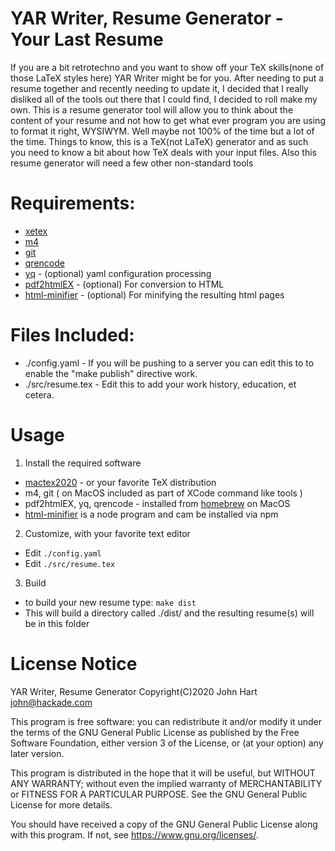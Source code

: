 # YAR Writer, Resume Generator - Your Last Resume
If you are a bit retrotechno and you want to show off your TeX skills(none of those LaTeX styles here) YAR Writer might be for you.
After needing to put a resume together and recently needing to update it, I decided that I really disliked all of the tools out there that I could find, I decided to roll make my own.
This is a resume generator tool will allow you to think about the content of your resume and not how to get what ever program you are using to format it right, WYSIWYM. Well maybe not 100% of the time but a lot of the time. 
Things to know, this is a TeX(not LaTeX) generator and as such you need to know a bit about how TeX deals with your input files. Also this resume generator will need a few other non-standard tools

# Requirements:
* [xetex](https://tug.org/mactex/)
* [m4](https://www.gnu.org/software/m4)
* [git](https://git-scm.com) 
* [qrencode](https://fukuchi.org/works/qrencode/index.html.en)
* [yq](https://github.com/mikefarah/yq) - (optional) yaml configuration processing
* [pdf2htmlEX](https://coolwanglu.github.io/pdf2htmlEX/) - (optional) For conversion to HTML
* [html-minifier](https://www.npmjs.com/package/html-minifier) - (optional) For minifying the resulting html pages

# Files Included:
* ./config.yaml - If you will be pushing to a server you can edit this to to enable the "make publish" directive work. 
* ./src/resume.tex - Edit this to add your work history, education, et cetera. 

# Usage
1. Install the required software
 - [mactex2020](https://tug.org/mactex/) - or your favorite TeX distribution
 - m4, git ( on MacOS included as part of XCode command like tools )
 - pdf2htmlEX, yq, qrencode - installed from [homebrew](https://brew.sh) on MacOS
 - [html-minifier](https://www.npmjs.com/package/html-minifier) is a node program and cam be installed via npm
2. Customize, with your favorite text editor
 - Edit ``./config.yaml`` 
 - Edit ``./src/resume.tex``
3. Build
 - to build your new resume type: ``make dist``
 - This will build a directory called ./dist/ and the resulting resume(s) will be in this folder

<!--# Resume code usage TODO: this needs to be written with examples
\bull
\sec{}
\school{}{}{}
\degree{}{}
\degreeflex{}{}
\business{}{}{}
\job{}{}
\desc{}
\accom{}{}{}
\article{}
\tech{}{}
-->

# License Notice
YAR Writer, Resume Generator 
Copyright(C)2020 John Hart <john@hackade.com>

This program is free software: you can redistribute it and/or modify
it under the terms of the GNU General Public License as published by
the Free Software Foundation, either version 3 of the License, or
(at your option) any later version.

This program is distributed in the hope that it will be useful,
but WITHOUT ANY WARRANTY; without even the implied warranty of
MERCHANTABILITY or FITNESS FOR A PARTICULAR PURPOSE.  See the
GNU General Public License for more details.

You should have received a copy of the GNU General Public License
along with this program.  If not, see <https://www.gnu.org/licenses/>.
